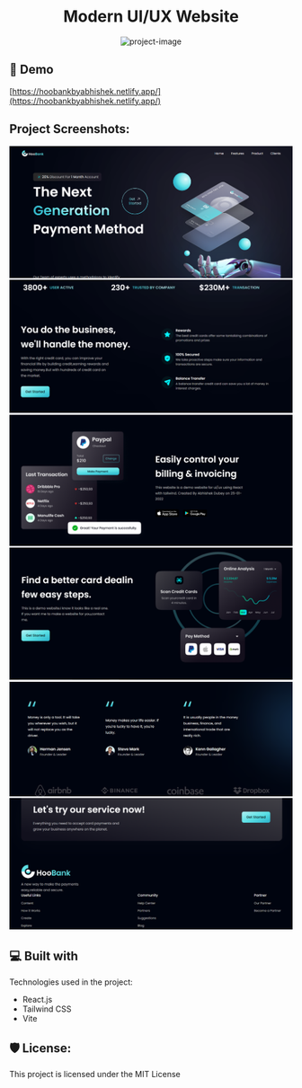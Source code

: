 <h1 align="center" id="title">Modern UI/UX Website</h1>

<p align="center"><img src="https://socialify.git.ci/AbhiD1678/hoobank/image?description=1&amp;language=1&amp;name=1&amp;owner=1&amp;pattern=Diagonal%20Stripes&amp;theme=Light" alt="project-image"></p>

<h2>🚀 Demo</h2>

[https://hoobankbyabhishek.netlify.app/](https://hoobankbyabhishek.netlify.app/)

<h2>Project Screenshots:</h2>

<img src="src/assets/Capture.PNG" alt="project-screenshot" />

<img src="src/assets/1.PNG" alt="project-screenshot" />

<img src="src/assets/2.PNG" alt="project-screenshot" />

<img src="src/assets/3.PNG" alt="project-screenshot" />

<img src="src/assets/4.PNG" alt="project-screenshot" />
<img src="src/assets/5.PNG" alt="project-screenshot" />

  
  
<h2>💻 Built with</h2>

Technologies used in the project:

*   React.js
*   Tailwind CSS
*   Vite

<h2>🛡️ License:</h2>

This project is licensed under the MIT License
